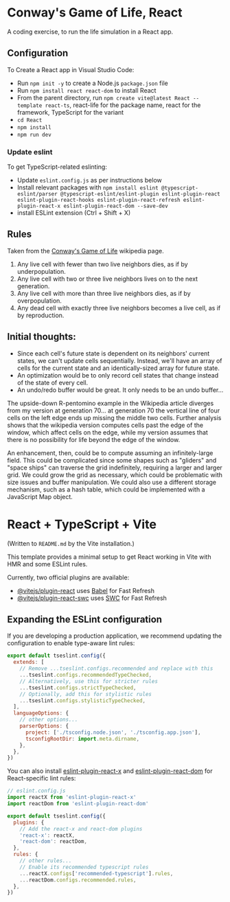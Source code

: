 # Conway's Game of Life, React
A coding exercise, to run the life simulation in a React app.

## Configuration
To Create a React app in Visual Studio Code:
* Run `npm init -y` to create a Node.js `package.json` file
* Run `npm install react react-dom` to install React
* From the parent directory, run `npm create vite@latest React --template react-ts`, react-life for the package name, react for the framework, TypeScript for the variant
* `cd React`
* `npm install`
* `npm run dev`

### Update eslint
To get TypeScript-related eslinting:
* Update `eslint.config.js` as per instructions below
* Install relevant packages with `npm install eslint @typescript-eslint/parser @typescript-eslint/eslint-plugin eslint-plugin-react eslint-plugin-react-hooks eslint-plugin-react-refresh eslint-plugin-react-x eslint-plugin-react-dom --save-dev`
* install ESLint extension (Ctrl + Shift + X)

## Rules
Taken from the [Conway's Game of Life](https://en.wikipedia.org/wiki/Conway's_Game_of_Life) wikipedia page.

1. Any live cell with fewer than two live neighbors dies, as if by underpopulation.
2. Any live cell with two or three live neighbors lives on to the next generation.
3. Any live cell with more than three live neighbors dies, as if by overpopulation.
4. Any dead cell with exactly three live neighbors becomes a live cell, as if by reproduction.

## Initial thoughts:
* Since each cell's future state is dependent on its neighbors' current states, we can't update cells sequentially. Instead, we'll have an array of cells for the current state and an identically-sized array for future state. 
* An optimization would be to only record cell states that change instead of the state of every cell. 
* An undo/redo buffer would be great. It only needs to be an undo buffer... 

The upside-down R-pentomino example in the Wikipedia article diverges from my version at generation 70... at generation 70 the vertical line of four cells on the left edge ends up missing the middle two cells. Further analysis shows that the wikipedia version computes cells past the edge of the window, which affect cells on the edge, while my version assumes that there is no possibility for life beyond the edge of the window. 

An enhancement, then, could be to compute assuming an infinitely-large field. This could be complicated since some shapes such as "gliders" and "space ships" can traverse the grid indefinitely, requiring a larger and larger grid. We could grow the grid as necessary, which could be problematic with size issues and buffer manipulation. We could also use a different storage mechanism, such as a hash table, which could be implemented with a JavaScript Map object. 

# React + TypeScript + Vite
(Written to `README.md` by the Vite installation.)

This template provides a minimal setup to get React working in Vite with HMR and some ESLint rules.

Currently, two official plugins are available:

- [@vitejs/plugin-react](https://github.com/vitejs/vite-plugin-react/blob/main/packages/plugin-react) uses [Babel](https://babeljs.io/) for Fast Refresh
- [@vitejs/plugin-react-swc](https://github.com/vitejs/vite-plugin-react/blob/main/packages/plugin-react-swc) uses [SWC](https://swc.rs/) for Fast Refresh

## Expanding the ESLint configuration

If you are developing a production application, we recommend updating the configuration to enable type-aware lint rules:

```js
export default tseslint.config({
  extends: [
    // Remove ...tseslint.configs.recommended and replace with this
    ...tseslint.configs.recommendedTypeChecked,
    // Alternatively, use this for stricter rules
    ...tseslint.configs.strictTypeChecked,
    // Optionally, add this for stylistic rules
    ...tseslint.configs.stylisticTypeChecked,
  ],
  languageOptions: {
    // other options...
    parserOptions: {
      project: ['./tsconfig.node.json', './tsconfig.app.json'],
      tsconfigRootDir: import.meta.dirname,
    },
  },
})
```

You can also install [eslint-plugin-react-x](https://github.com/Rel1cx/eslint-react/tree/main/packages/plugins/eslint-plugin-react-x) and [eslint-plugin-react-dom](https://github.com/Rel1cx/eslint-react/tree/main/packages/plugins/eslint-plugin-react-dom) for React-specific lint rules:

```js
// eslint.config.js
import reactX from 'eslint-plugin-react-x'
import reactDom from 'eslint-plugin-react-dom'

export default tseslint.config({
  plugins: {
    // Add the react-x and react-dom plugins
    'react-x': reactX,
    'react-dom': reactDom,
  },
  rules: {
    // other rules...
    // Enable its recommended typescript rules
    ...reactX.configs['recommended-typescript'].rules,
    ...reactDom.configs.recommended.rules,
  },
})
```
